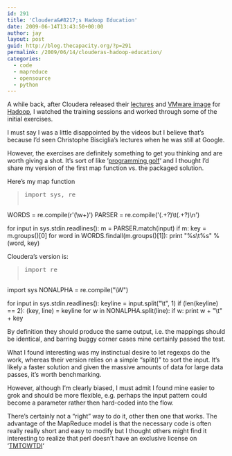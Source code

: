 ```yaml
---
id: 291
title: 'Cloudera&#8217;s Hadoop Education'
date: 2009-06-14T13:43:50+00:00
author: jay
layout: post
guid: http://blog.thecapacity.org/?p=291
permalink: /2009/06/14/clouderas-hadoop-education/
categories:
  - code
  - mapreduce
  - opensource
  - python
---
```

A while back, after Cloudera released their [lectures](http://www.cloudera.com/hadoop-training) and [VMware image](http://www.cloudera.com/hadoop-training-virtual-machine) for [Hadoop](http://hadoop.apache.org/core/), I watched the training sessions and worked through some of the initial exercises.

I must say I was a little disappointed by the videos but I believe that&#8217;s because I&#8217;d seen <span>Christophe Bisciglia&#8217;s lectures when he was still at Google.<br /> </span>

However, the exercises are definitely something to get you thinking and are worth giving a shot. It&#8217;s sort of like &#8216;[programming golf](http://stackoverflow.com/questions/534608/python-golf-whats-the-most-concise-way-of-turning-this-list-of-lists-into-a-dic)&#8216; and I thought I&#8217;d share my version of the first map function vs. the packaged solution.

Here&#8217;s my map function

> <pre>import sys, re
WORDS = re.compile(r'(\w+)')
PARSER = re.compile('(.+?)\t(.+?)\n')

for input in sys.stdin.readlines():
m = PARSER.match(input)
if m:
    key = m.groups()[0]
    for word in WORDS.findall(m.groups()[1]):
        print "%s\t%s" % (word, key)</pre>

Cloudera&#8217;s version is:

> <pre>import re
import sys
NONALPHA = re.compile("\W")

for input in sys.stdin.readlines():
    keyline = input.split("\t", 1)
    if (len(keyline) == 2):
        (key, line) = keyline
        for w in NONALPHA.split(line):
            if w:
                print w + "\t" + key</pre>

By definition they should produce the same output, i.e. the mappings should be identical, and barring buggy corner cases mine certainly passed the test.

What I found interesting was my instinctual desire to let regexps do the work, whereas their version relies on a simple &#8220;split()&#8221; to sort the input. It&#8217;s likely a faster solution and given the massive amounts of data for large data passes, it&#8217;s worth benchmarking.

However, although I&#8217;m clearly biased, I must admit I found mine easier to grok and should be more flexible, e.g. perhaps the input pattern could become a parameter rather then hard-coded into the flow.

There&#8217;s certainly not a &#8220;right&#8221; way to do it, other then one that works. The advantage of the MapReduce model is that the necessary code is often really really short and easy to modify but I thought others might find it interesting to realize that perl doesn&#8217;t have an exclusive license on &#8216;[TMTOWTDI](http://catb.org/~esr/jargon/html/T/TMTOWTDI.html)&#8216;